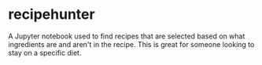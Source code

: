 # recipehunter
A Jupyter notebook used to find recipes that are selected based on what ingredients are and aren't in the recipe.  This is great for someone looking to stay on a specific diet.
